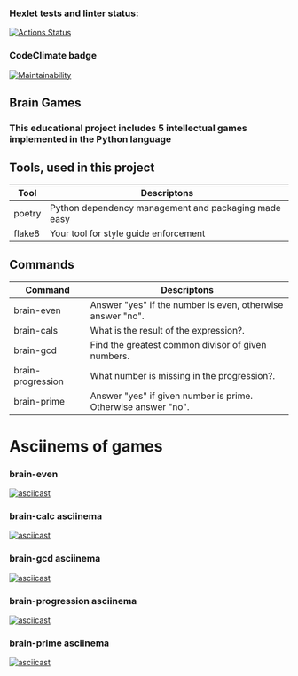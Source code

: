 ### Hexlet tests and linter status:
[![Actions Status](https://github.com/aneutepo/python-project-49/actions/workflows/hexlet-check.yml/badge.svg)](https://github.com/aneutepo/python-project-49/actions)
### CodeClimate badge
[![Maintainability](https://api.codeclimate.com/v1/badges/1c95d53c6537d22d4d37/maintainability)](https://codeclimate.com/github/aneutepo/python-project-49/maintainability)

## Brain Games
### This educational project includes 5 intellectual games implemented in the Python language
## Tools, used in this project 
|      Tool     |   Descriptons |
| ------------- | ------------- |
| poetry        | Python dependency management and packaging made easy  |
| flake8  | Your tool for style guide enforcement  |

## Commands 
|      Command     |   Descriptons |
| ------------- | ------------- |
| brain-even       | Answer "yes" if the number is even, otherwise answer "no". |
| brain-cals  | What is the result of the expression?.  |
| brain-gcd | Find the greatest common divisor of given numbers.|
| brain-progression| What number is missing in the progression?. |
| brain-prime | Answer "yes" if given number is prime. Otherwise answer "no". |

# Asciinems of games
### brain-even
[![asciicast](https://asciinema.org/a/zHISRfkpyol5V3EB1xdHdt95N.svg)](https://asciinema.org/a/zHISRfkpyol5V3EB1xdHdt95N)
### brain-calc asciinema
[![asciicast](https://asciinema.org/a/iQqNscIMhGrqBCQnfGiYUrU18.svg)](https://asciinema.org/a/iQqNscIMhGrqBCQnfGiYUrU18)
### brain-gcd asciinema
[![asciicast](https://asciinema.org/a/oyo1l0no39iQGC7obcpwdDFdx.svg)](https://asciinema.org/a/oyo1l0no39iQGC7obcpwdDFdx)
### brain-progression asciinema
[![asciicast](https://asciinema.org/a/59l84X8UR5HAX8SX3N1g0CnXd.svg)](https://asciinema.org/a/59l84X8UR5HAX8SX3N1g0CnXd)
### brain-prime asciinema
[![asciicast](https://asciinema.org/a/DHBnzwb20uLDQH6UCxGhE7wkp.svg)](https://asciinema.org/a/DHBnzwb20uLDQH6UCxGhE7wkp)
